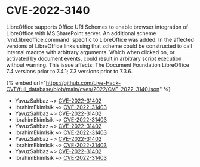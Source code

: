 # CVE-2022-3140

LibreOffice supports Office URI Schemes to enable browser integration of LibreOffice with MS SharePoint server. An additional scheme 'vnd.libreoffice.command' specific to LibreOffice was added. In the affected versions of LibreOffice links using that scheme could be constructed to call internal macros with arbitrary arguments. Which when clicked on, or activated by document events, could result in arbitrary script execution without warning. This issue affects: The Document Foundation LibreOffice 7.4 versions prior to 7.4.1; 7.3 versions prior to 7.3.6.

{% embed url="https://github.com/Live-Hack-CVE/full_database/blob/main/cves/2022/CVE-2022-3140.json" %}


* YavuzSahbaz ~> [CVE-2022-31402](https://www.alice-snow.ru/2022/database/cve-2022-3140/cve-2022-31402-yavuzsahbaz)
* IbrahimEkimIsik ~> [CVE-2022-31403](https://www.alice-snow.ru/2022/database/cve-2022-3140/cve-2022-31403-ibrahimekimisik)
* YavuzSahbaz ~> [CVE-2022-31402](https://www.alice-snow.ru/2022/database/cve-2022-3140/cve-2022-31402-yavuzsahbaz)
* IbrahimEkimIsik ~> [CVE-2022-31403](https://www.alice-snow.ru/2022/database/cve-2022-3140/cve-2022-31403-ibrahimekimisik)
* YavuzSahbaz ~> [CVE-2022-31402](https://www.alice-snow.ru/2022/database/cve-2022-3140/cve-2022-31402-yavuzsahbaz)
* IbrahimEkimIsik ~> [CVE-2022-31403](https://www.alice-snow.ru/2022/database/cve-2022-3140/cve-2022-31403-ibrahimekimisik)
* YavuzSahbaz ~> [CVE-2022-31402](https://www.alice-snow.ru/2022/database/cve-2022-3140/cve-2022-31402-yavuzsahbaz)
* IbrahimEkimIsik ~> [CVE-2022-31403](https://www.alice-snow.ru/2022/database/cve-2022-3140/cve-2022-31403-ibrahimekimisik)
* YavuzSahbaz ~> [CVE-2022-31402](https://www.alice-snow.ru/2022/database/cve-2022-3140/cve-2022-31402-yavuzsahbaz)
* IbrahimEkimIsik ~> [CVE-2022-31403](https://www.alice-snow.ru/2022/database/cve-2022-3140/cve-2022-31403-ibrahimekimisik)